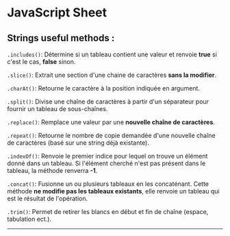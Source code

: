 # JavaScript Sheet

## Strings useful methods :

`.includes()`: Détermine si un tableau contient une valeur et renvoie **true** si c'est le cas, **false** sinon.

`.slice()`: Extrait une section d'une chaine de caractères **sans la modifier**.

`.charAt()`: Retourne le caractère à la position indiquée en argument.

`.split()`: Divise une chaîne de caractères à partir d'un séparateur pour fournir un tableau de sous-chaînes.

`.replace()`: Remplace une valeur par une **nouvelle chaîne de caractères**.

`.repeat()`: Retourne le nombre de copie demandée d'une nouvelle chaîne de caractères (basé sur une string déjà existante).

`.indexOf()`: Renvoie le premier indice pour lequel on trouve un élément donné dans un tableau. Si l'élément cherché n'est pas présent dans le tableau, la méthode renverra **-1**.

`.concat()`: Fusionne un ou plusieurs tableaux en les concaténant. Cette méthode **ne modifie pas les tableaux existants**, elle renvoie un tableau qui est le résultat de l'opération.

`.trim()`: Permet de retirer les blancs en début et fin de chaîne (espace, tabulation ect.).

---
